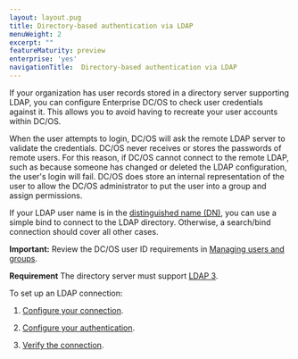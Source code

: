 ```yaml
---
layout: layout.pug
title: Directory-based authentication via LDAP
menuWeight: 2
excerpt: ""
featureMaturity: preview
enterprise: 'yes'
navigationTitle:  Directory-based authentication via LDAP
---
```




If your organization has user records stored in a directory server supporting LDAP, you can configure Enterprise DC/OS to check user credentials against it. This allows you to avoid having to recreate your user accounts within DC/OS.

When the user attempts to login, DC/OS will ask the remote LDAP server to validate the credentials. DC/OS never receives or stores the passwords of remote users. For this reason, if DC/OS cannot connect to the remote LDAP, such as because someone has changed or deleted the LDAP configuration, the user's login will fail. DC/OS does store an internal representation of the user to allow the DC/OS administrator to put the user into a group and assign permissions.

If your LDAP user name is in the [distinguished name (DN)](https://www.ldap.com/ldap-dns-and-rdns), you can use a simple bind to connect to the LDAP directory. Otherwise, a search/bind connection should cover all other cases.

**Important:** Review the DC/OS user ID requirements in [Managing users and groups](/docs/1.8/administration/id-and-access-mgt/users-groups/).

**Requirement** The directory server must support [LDAP 3](https://tools.ietf.org/html/rfc4511).

To set up an LDAP connection:

1. [Configure your connection](/docs/1.8/administration/id-and-access-mgt/ldap/ldap-conn/).

2. [Configure your authentication](/docs/1.8/administration/id-and-access-mgt/ldap/ldap-auth/).

3. [Verify the connection](/docs/1.8/administration/id-and-access-mgt/ldap/ldap-verify/).


